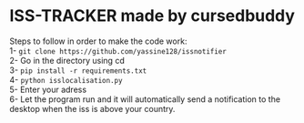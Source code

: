 # ISS-TRACKER made by cursedbuddy

Steps to follow in order to make the code work: <br />
1- ``git clone https://github.com/yassine128/issnotifier`` <br />
2- Go in the directory using cd <br />
3- ``pip install -r requirements.txt`` <br />
4- ``python isslocalisation.py`` <br />
5- Enter your adress  <br />
6- Let the program run and it will automatically send a notification to the desktop when the iss is above your country.
